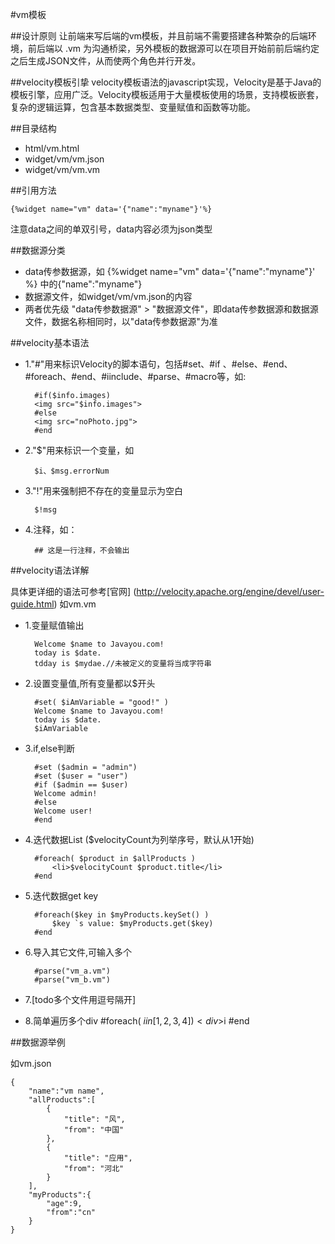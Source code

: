 #vm模板

##设计原则
让前端来写后端的vm模板，并且前端不需要搭建各种繁杂的后端环境，前后端以 .vm 为沟通桥梁，另外模板的数据源可以在项目开始前前后端约定之后生成JSON文件，从而使两个角色并行开发。

##velocity模板引挚
velocity模板语法的javascript实现，Velocity是基于Java的模板引擎，应用广泛。Velocity模板适用于大量模板使用的场景，支持模板嵌套，复杂的逻辑运算，包含基本数据类型、变量赋值和函数等功能。

##目录结构
* html/vm.html
* widget/vm/vm.json
* widget/vm/vm.vm

##引用方法

	{%widget name="vm" data='{"name":"myname"}'%}
	
注意data之间的单双引号，data内容必须为json类型

##数据源分类
* data传参数据源，如 {%widget name="vm" data='{"name":"myname"}' %} 中的{"name":"myname"}
* 数据源文件，如widget/vm/vm.json的内容
* 两者优先级 "data传参数据源" > "数据源文件"，即data传参数据源和数据源文件，数据名称相同时，以"data传参数据源"为准

##velocity基本语法

* 1."#"用来标识Velocity的脚本语句，包括#set、#if 、#else、#end、#foreach、#end、#iinclude、#parse、#macro等，如:

		#if($info.images)
		<img src="$info.images">
		#else
		<img src="noPhoto.jpg">
		#end

* 2."$"用来标识一个变量，如

		$i、$msg.errorNum

* 3."!"用来强制把不存在的变量显示为空白

		$!msg

* 4.注释，如：

		## 这是一行注释，不会输出

##velocity语法详解

具体更详细的语法可参考[官网] (http://velocity.apache.org/engine/devel/user-guide.html)
如vm.vm


* 1.变量赋值输出
	
		Welcome $name to Javayou.com!
		today is $date.
		tdday is $mydae.//未被定义的变量将当成字符串

* 2.设置变量值,所有变量都以$开头

		#set( $iAmVariable = "good!" )
		Welcome $name to Javayou.com!
		today is $date.
		$iAmVariable

* 3.if,else判断

		#set ($admin = "admin")
		#set ($user = "user")
		#if ($admin == $user)
		Welcome admin!
		#else
		Welcome user!
		#end

* 4.迭代数据List ($velocityCount为列举序号，默认从1开始) 

		#foreach( $product in $allProducts )
			<li>$velocityCount $product.title</li>
		#end

* 5.迭代数据get key

		#foreach($key in $myProducts.keySet() )  
			$key `s value: $myProducts.get($key)
		#end

* 6.导入其它文件,可输入多个

		#parse("vm_a.vm")
		#parse("vm_b.vm")

* 7.[todo多个文件用逗号隔开]

* 8.简单遍历多个div
        #foreach( $i in [1,2,3,4] )
            <div>$i</div>
        #end



##数据源举例

如vm.json

	{
		"name":"vm name",
		"allProducts":[
			{
				"title": "风", 
				"from": "中国" 
			}, 
			{
				"title": "应用", 
				"from": "河北"
			}
		],
		"myProducts":{
			"age":9,
			"from":"cn"
		}
	}
